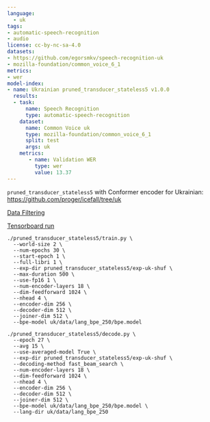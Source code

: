 ```yaml
---
language: 
  - uk
tags:
- automatic-speech-recognition
- audio
license: cc-by-nc-sa-4.0
datasets:
- https://github.com/egorsmkv/speech-recognition-uk
- mozilla-foundation/common_voice_6_1
metrics:
- wer
model-index:
- name: Ukrainian pruned_transducer_stateless5 v1.0.0
  results:
  - task: 
      name: Speech Recognition
      type: automatic-speech-recognition
    dataset:
      name: Common Voice uk
      type: mozilla-foundation/common_voice_6_1
      split: test
      args: uk
    metrics:
       - name: Validation WER
         type: wer
         value: 13.37
---
```


`pruned_transducer_stateless5` with Conformer encoder for Ukrainian: https://github.com/proger/icefall/tree/uk

[Data Filtering](https://github.com/proger/uk)

[Tensorboard run](https://tensorboard.dev/experiment/8WizOEvHR8CqmQAOsr4ALg/)

```
./pruned_transducer_stateless5/train.py \
  --world-size 2 \
  --num-epochs 30 \
  --start-epoch 1 \
  --full-libri 1 \
  --exp-dir pruned_transducer_stateless5/exp-uk-shuf \
  --max-duration 500 \
  --use-fp16 1 \
  --num-encoder-layers 18 \
  --dim-feedforward 1024 \
  --nhead 4 \
  --encoder-dim 256 \
  --decoder-dim 512 \
  --joiner-dim 512 \
  --bpe-model uk/data/lang_bpe_250/bpe.model
```

```
./pruned_transducer_stateless5/decode.py \
  --epoch 27 \
  --avg 15 \
  --use-averaged-model True \
  --exp-dir pruned_transducer_stateless5/exp-uk-shuf \
  --decoding-method fast_beam_search \
  --num-encoder-layers 18 \
  --dim-feedforward 1024 \
  --nhead 4 \
  --encoder-dim 256 \
  --decoder-dim 512 \
  --joiner-dim 512 \
  --bpe-model uk/data/lang_bpe_250/bpe.model \
  --lang-dir uk/data/lang_bpe_250
```
